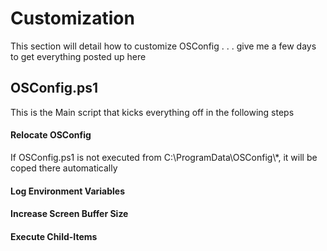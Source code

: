 # Customization

This section will detail how to customize OSConfig . . . give me a few days to get everything posted up here 

## OSConfig.ps1

This is the Main script that kicks everything off in the following steps

#### Relocate OSConfig

If OSConfig.ps1 is not executed from C:\ProgramData\OSConfig\\*, it will be coped there automatically

#### Log Environment Variables

#### Increase Screen Buffer Size

#### Execute Child-Items

